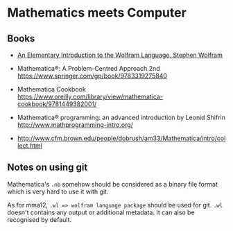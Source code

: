 # Mathematics meets Computer
## Books
+ [An Elementary Introduction to the Wolfram Language, Stephen Wolfram](http://www.wolfram.com/language/elementary-introduction/)

+ Mathematica®: A Problem-Centred Approach 2nd https://www.springer.com/gp/book/9783319275840
+ Mathematica Cookbook https://www.oreilly.com/library/view/mathematica-cookbook/9781449382001/
+ Mathematica® programming: an advanced introduction by Leonid Shifrin http://www.mathprogramming-intro.org/

+ http://www.cfm.brown.edu/people/dobrush/am33/Mathematica/intro/collect.html

## Notes on using git

Mathematica's `.nb` somehow should be considered as a binary file format which is very hard to use it with git.

As for mma12, `.wl => wolfram language package` should be used for git. `.wl` doesn't contains any output or additional metadata. It can also be recognised by default.

